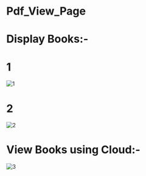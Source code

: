 # Pdf_View_Page

# Display Books:-

# 1

![1](https://github.com/mrdemer7/Pdf_View_Page/assets/117861145/02362c31-447d-420e-b7fa-bffecdc501df)

# 2 

![2](https://github.com/mrdemer7/Pdf_View_Page/assets/117861145/818c7464-bc1c-44f2-a7ae-31e908b013fb)

# View Books using Cloud:-

![3](https://github.com/mrdemer7/Pdf_View_Page/assets/117861145/f75ad2a8-d858-426d-b22d-e548b4ab59df)

